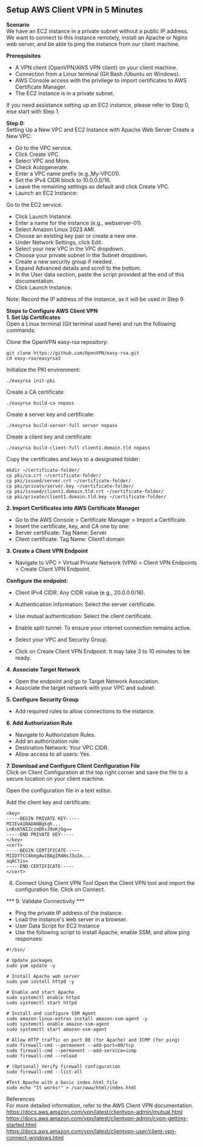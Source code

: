 ## Setup AWS Client VPN in 5 Minutes
**Scenario**  
We have an EC2 instance in a private subnet without a public IP address. We want to connect to this instance remotely, install an Apache or Nginx web server, and be able to ping the instance from our client machine.

**Prerequisites**  
- A VPN client (OpenVPN/AWS VPN client) on your client machine.  
- Connection from a Linux terminal (Git Bash /Ubuntu on Windows).  
- AWS Console access with the privilege to import certificates to AWS Certificate Manager.
- The EC2 instance is in a private subnet.

If you need assistance setting up an EC2 instance, please refer to Step 0, else start with Step 1.  

**Step 0:**   
Setting Up a New VPC and EC2 Instance with Apache Web Server
Create a New VPC:
- Go to the VPC service.
- Click Create VPC.
- Select VPC and More.
- Check Autogenerate.
- Enter a VPC name prefix (e.g.,My-VPC01).
- Set the IPv4 CIDR block to 10.0.0.0/16.
- Leave the remaining settings as default and click Create VPC.
- Launch an EC2 Instance:  

Go to the EC2 service.
- Click Launch Instance.
- Enter a name for the instance (e.g., webserver-01).
- Select Amazon Linux 2023 AMI.
- Choose an existing key pair or create a new one.
- Under Network Settings, click Edit.
- Select your new VPC in the VPC dropdown.
- Choose your private subnet in the Subnet dropdown.
- Create a new security group if needed.
- Expand Advanced details and scroll to the bottom.
- In the User data section, paste the script provided at the end of this documentation.
- Click Launch Instance.

Note: Record the IP address of the instance, as it will be used in Step 9.

**Steps to Configure AWS Client VPN**  
**1. Set Up Certificates**  
Open a Linux terminal (Git  terminal used here) and run the following commands:  

Clone the OpenVPN easy-rsa repository:  

```
git clone https://github.com/OpenVPN/easy-rsa.git
cd easy-rsa/easyrsa3
```

Initialize the PKI environment:  


```
./easyrsa init-pki
```
Create a CA certificate:  


```
./easyrsa build-ca nopass
```

Create a server key and certificate:  


```
./easyrsa build-server-full server nopass

```
Create a client key and certificate:  


```
./easyrsa build-client-full client1.domain.tld nopass
```
Copy the certificates and keys to a designated folder:  

```
mkdir ~/certificate-folder/
cp pki/ca.crt ~/certificate-folder/
cp pki/issued/server.crt ~/certificate-folder/
cp pki/private/server.key ~/certificate-folder/
cp pki/issued/client1.domain.tld.crt ~/certificate-folder/
cp pki/private/client1.domain.tld.key ~/certificate-folder/  
```

**2. Import Certificates into AWS Certificate Manager** 

- Go to the AWS Console > Certificate Manager > Import a Certificate.
- Insert the certificate, key, and CA one by one:
- Server certificate: Tag Name: Server
- Client certificate: Tag Name: Client1.domain

**3. Create a Client VPN Endpoint**  
- Navigate to VPC > Virtual Private Network (VPN) > Client VPN Endpoints > Create Client VPN Endpoint.

**Configure the endpoint:**  

- Client IPv4 CIDR: Any CIDR value (e.g., 20.0.0.0/16).
- Authentication Information: Select the server certificate.
- Use mutual authentication: Select the client certificate.
- Enable split tunnel: To ensure your internet connection remains active.
- Select your VPC and Security Group.

- Click on Create Client VPN Endpoint. It may take 3 to 10 minutes to be ready.

**4. Associate Target Network**  
- Open the endpoint and go to Target Network Association.
- Associate the target network with your VPC and subnet.

**5. Configure Security Group**  
- Add required rules to allow connections to the instance.

**6. Add Authorization Rule**  
- Navigate to Authorization Rules.
- Add an authorization rule:
- Destination Network: Your VPC CIDR.
- Allow access to all users: Yes.

**7. Download and Configure Client Configuration File**  
Click on Client Configuration at the top right corner and save the file to a secure location on your client machine.

Open the configuration file in a text editor.

Add the client key and certificate:

```
<key>
-----BEGIN PRIVATE KEY-----
MIIEvAIBADANBgkqh...
LnBsK5NIZczmD6sJ0oKj6g==
-----END PRIVATE KEY-----
</key>
<cert>
-----BEGIN CERTIFICATE-----
MIIDYTCCAkmgAwIBAgIRANsJ3uIm...
aqACtis=
-----END CERTIFICATE-----
</cert>
```
8. Connect Using Client VPN Tool
Open the Client VPN tool and import the configuration file.
Click on Connect.

*** 9. Validate Connectivity ***   
- Ping the private IP address of the instance.
- Load the instance's web server in a browser.
- User Data Script for EC2 Instance
- Use the following script to install Apache, enable SSM, and allow ping responses:


```
#!/bin/

# Update packages
sudo yum update -y

# Install Apache web server
sudo yum install httpd -y

# Enable and start Apache
sudo systemctl enable httpd
sudo systemctl start httpd

# Install and configure SSM Agent
sudo amazon-linux-extras install amazon-ssm-agent -y
sudo systemctl enable amazon-ssm-agent
sudo systemctl start amazon-ssm-agent

# Allow HTTP traffic on port 80 (for Apache) and ICMP (for ping)
sudo firewall-cmd --permanent --add-port=80/tcp
sudo firewall-cmd --permanent --add-service=icmp
sudo firewall-cmd --reload

# (Optional) Verify firewall configuration
sudo firewall-cmd --list-all

#Test Apache with a basic index.html file
sudo echo "It works!" > /var/www/html/index.html  
```

References  
For more detailed information, refer to the AWS Client VPN documentation.  
https://docs.aws.amazon.com/vpn/latest/clientvpn-admin/mutual.html  
https://docs.aws.amazon.com/vpn/latest/clientvpn-admin/cvpn-getting-started.html  
https://docs.aws.amazon.com/vpn/latest/clientvpn-user/client-vpn-connect-windows.html  

